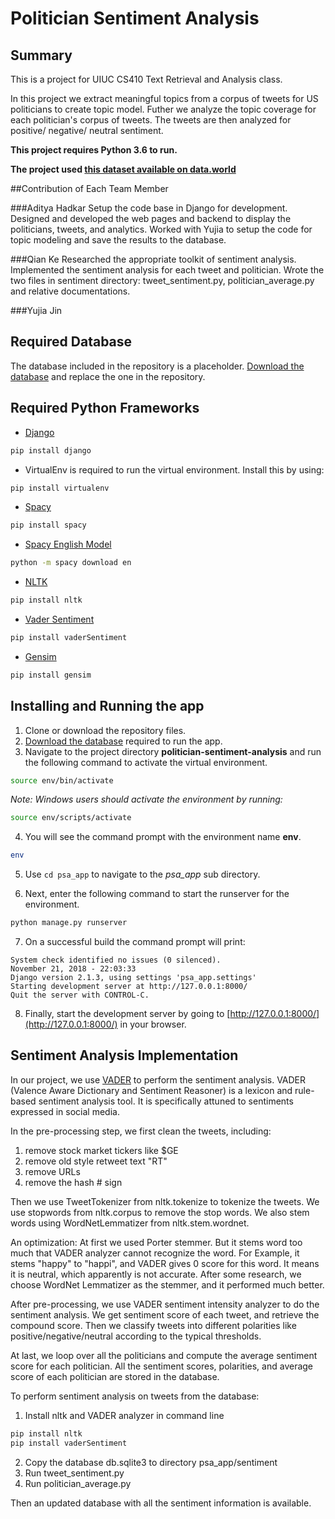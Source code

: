 # Politician Sentiment Analysis

## Summary

This is a project for UIUC CS410 Text Retrieval and Analysis class.

In this project we extract meaningful topics from a corpus of tweets for US politicians to create topic model. Futher we analyze the topic coverage for each politician's corpus of tweets. The tweets are then analyzed for positive/ negative/ neutral sentiment.

**This project requires Python 3.6 to run.**

**The project used [this dataset available on data.world](https://data.world/bkey/politician-tweets)**

##Contribution of Each Team Member

###Aditya Hadkar
Setup the code base in Django for development. Designed and developed the web pages and backend to display the politicians, tweets, and analytics. Worked with Yujia to setup the code for topic modeling and save the results to the database.

###Qian Ke 
Researched the appropriate toolkit of sentiment analysis. Implemented the sentiment analysis for each tweet and politician. Wrote the two files in sentiment directory: tweet_sentiment.py, politician_average.py and relative documentations.

###Yujia Jin


## Required Database
The database included in the repository is a placeholder. [Download the database](https://drive.google.com/file/d/1du9vzxirOis5uVF-34k4JcQneT8NgYrr/view?usp=sharing) and replace the one in the repository.

## Required Python Frameworks

* [Django](https://www.djangoproject.com/)
```bash
pip install django
```

* VirtualEnv is required to run the virtual environment. Install this by using:
```bash
pip install virtualenv
```

* [Spacy](https://spacy.io/)
```bash
pip install spacy
```

* [Spacy English Model](https://spacy.io/usage/models)
```bash
python -m spacy download en
```

* [NLTK](https://www.nltk.org/index.html)
```bash
pip install nltk
```

* [Vader Sentiment](https://github.com/cjhutto/vaderSentiment)
```bash
pip install vaderSentiment
```

* [Gensim](https://radimrehurek.com/gensim/install.html)
```bash
pip install gensim
```

## Installing and Running the app

1. Clone or download the repository files.
2. [Download the database](https://drive.google.com/file/d/1du9vzxirOis5uVF-34k4JcQneT8NgYrr/view?usp=sharing) required to run the app.
3. Navigate to the project directory **politician-sentiment-analysis** and run the following command to activate the virtual environment.

```bash
source env/bin/activate
```

*Note: Windows users should activate the environment by running:*
```bash
source env/scripts/activate
```

4. You will see the command prompt with the environment name **env**.

```bash
env
```

5. Use ```cd psa_app``` to navigate to the *psa_app* sub directory.

6. Next, enter the following command to start the runserver for the environment.

```bash
python manage.py runserver
```

7. On a successful build the command prompt will print:

```
System check identified no issues (0 silenced).
November 21, 2018 - 22:03:33
Django version 2.1.3, using settings 'psa_app.settings'
Starting development server at http://127.0.0.1:8000/
Quit the server with CONTROL-C.
```
8. Finally, start the development server by going to [http://127.0.0.1:8000/](http://127.0.0.1:8000/) in your browser.


## Sentiment Analysis Implementation

In our project, we use [VADER](https://github.com/cjhutto/vaderSentiment) to perform the sentiment analysis. VADER (Valence Aware Dictionary and Sentiment Reasoner) is a lexicon and rule-based sentiment analysis tool. It is specifically attuned to sentiments expressed in social media.

In the pre-processing step, we first clean the tweets, including:

1. remove stock market tickers like $GE
2. remove old style retweet text "RT"
3. remove URLs
4. remove the hash # sign

Then we use TweetTokenizer from nltk.tokenize to tokenize the tweets.
We use stopwords from nltk.corpus to remove the stop words.
We also stem words using WordNetLemmatizer from nltk.stem.wordnet.

An optimization: At first we used Porter stemmer. But it stems word too much that VADER analyzer cannot recognize the word. For Example, it stems "happy" to "happi", and VADER gives 0 score for this word. It means it is neutral, which apparently is not accurate. After some research, we choose WordNet Lemmatizer as the stemmer, and it performed much better.

After pre-processing, we use VADER sentiment intensity analyzer to do the sentiment analysis. We get sentiment score of each tweet, and retrieve the compound score. Then we classify tweets into different polarities like positive/negative/neutral according to the typical thresholds.

At last, we loop over all the politicians and compute the average sentiment score for each politician. 
All the sentiment scores, polarities, and average score of each politician are stored in the database.



To perform sentiment analysis on tweets from the database:

1. Install nltk and VADER analyzer in command line

```bash
pip install nltk
pip install vaderSentiment
```

2. Copy the database db.sqlite3 to directory psa_app/sentiment
3. Run tweet_sentiment.py
4. Run politician_average.py

Then an updated database with all the sentiment information is available.
